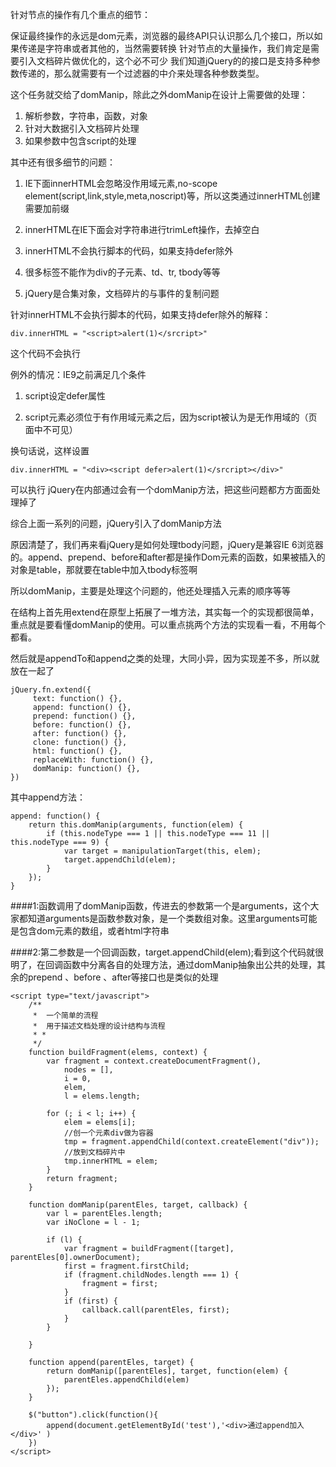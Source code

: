 针对节点的操作有几个重点的细节：

保证最终操作的永远是dom元素，浏览器的最终API只认识那么几个接口，所以如果传递是字符串或者其他的，当然需要转换
针对节点的大量操作，我们肯定是需要引入文档碎片做优化的，这个必不可少
我们知道jQuery的的接口是支持多种参数传递的，那么就需要有一个过滤器的中介来处理各种参数类型。

这个任务就交给了domManip，除此之外domManip在设计上需要做的处理：

1. 解析参数，字符串，函数，对象
2. 针对大数据引入文档碎片处理
3. 如果参数中包含script的处理

其中还有很多细节的问题：

1. IE下面innerHTML会忽略没作用域元素,no-scope element(script,link,style,meta,noscript)等，所以这类通过innerHTML创建需要加前缀

2. innerHTML在IE下面会对字符串进行trimLeft操作，去掉空白

3. innerHTML不会执行脚本的代码，如果支持defer除外

4. 很多标签不能作为div的子元素、td、tr, tbody等等

5. jQuery是合集对象，文档碎片的与事件的复制问题

 

针对innerHTML不会执行脚本的代码，如果支持defer除外的解释：

    div.innerHTML = "<script>alert(1)</srcript>" 
这个代码不会执行

例外的情况：IE9之前满足几个条件

1. script设定defer属性

2. script元素必须位于有作用域元素之后，因为script被认为是无作用域的（页面中不可见）

换句话说，这样设置

    div.innerHTML = "<div><script defer>alert(1)</srcript></div>"  
可以执行
jQuery在内部通过会有一个domManip方法，把这些问题都方方面面处理掉了

 

综合上面一系列的问题，jQuery引入了domManip方法

原因清楚了，我们再来看jQuery是如何处理tbody问题，jQuery是兼容IE 6浏览器的。append、prepend、before和after都是操作Dom元素的函数，如果被插入的对象是table，那就要在table中加入tbody标签啊

所以domManip，主要是处理这个问题的，他还处理插入元素的顺序等等

在结构上首先用extend在原型上拓展了一堆方法，其实每一个的实现都很简单，重点就是要看懂domManip的使用。可以重点挑两个方法的实现看一看，不用每个都看。

然后就是appendTo和append之类的处理，大同小异，因为实现差不多，所以就放在一起了

    jQuery.fn.extend({ 
         text: function() {}, 
         append: function() {}, 
         prepend: function() {}, 
         before: function() {}, 
         after: function() {}, 
         clone: function() {}, 
         html: function() {},   
         replaceWith: function() {},  
         domManip: function() {},  
    })

其中append方法：

    append: function() {
        return this.domManip(arguments, function(elem) {
            if (this.nodeType === 1 || this.nodeType === 11 || this.nodeType === 9) {
                var target = manipulationTarget(this, elem);
                target.appendChild(elem);
            }
        });
    }

####1:函数调用了domManip函数，传进去的参数第一个是arguments，这个大家都知道arguments是函数参数对象，是一个类数组对象。这里arguments可能是包含dom元素的数组，或者html字符串

####2:第二参数是一个回调函数，target.appendChild(elem);看到这个代码就很明了，在回调函数中分离各自的处理方法，通过domManip抽象出公共的处理，其余的prepend 、before 、after等接口也是类似的处理



    <script type="text/javascript">
        /**
         *  一个简单的流程
         *  用于描述文档处理的设计结构与流程
         * * 
         */
        function buildFragment(elems, context) {
            var fragment = context.createDocumentFragment(),
                nodes = [],
                i = 0,
                elem,
                l = elems.length;

            for (; i < l; i++) {
                elem = elems[i];
                //创一个元素div做为容器
                tmp = fragment.appendChild(context.createElement("div"));
                //放到文档碎片中
                tmp.innerHTML = elem;   
            }
            return fragment;
        }

        function domManip(parentEles, target, callback) {
            var l = parentEles.length;
            var iNoClone = l - 1;

            if (l) {
                var fragment = buildFragment([target], parentEles[0].ownerDocument);
                first = fragment.firstChild;
                if (fragment.childNodes.length === 1) {
                    fragment = first;
                }
                if (first) {
                    callback.call(parentEles, first);
                }
            }

        }
        
        function append(parentEles, target) {
            return domManip([parentEles], target, function(elem) {
                parentEles.appendChild(elem)
            });
        }

        $("button").click(function(){
            append(document.getElementById('test'),'<div>通过append加入</div>' )
        })
    </script>